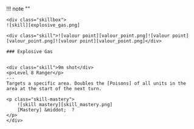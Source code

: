 !!! note ""

    <div class="skillbox">
    ![skill][explosive_gas.png]
    
    <div class="skill">![valour point][valour_point.png]![valour point][valour_point.png]![valour point][valour_point.png]</div>
    
    ### Explosive Gas 

    
    <div class="skill">9m shot</div>
    <p>Level 8 Ranger</p>
    ---
    Targets a specific area. Doubles the [Poisons] of all units in the area at the start of the next turn. 

    <p class="skill-mastery">
        ![skill mastery][skill_mastery.png] 
        [Mastery] &middot;  ?
    </p> 
    </div>
